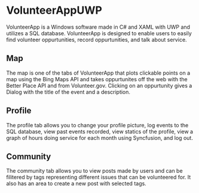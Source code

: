 # VolunteerAppUWP
VolunteerApp is a Windows software made in C# and XAML with UWP and utilizes a SQL database.  VolunteerApp is designed to enable users to easily find volunteer oppurtunities, record oppurtunities, and talk about service.
## Map
The map is one of the tabs of VolunteerApp that plots clickable points on a map using the Bing Maps API and takes oppurtunites off the web with the Better Place API and from Volunteer.gov.  Clicking on an oppurtunity gives a Dialog with the title of the event and a description.
## Profile
The profile tab allows you to change your profile picture, log events to the SQL database, view past events recorded, view statics of the profile, view a graph of hours doing service for each month using Syncfusion, and log out.
## Community
The community tab allows you to view posts made by users and can be filitered by tags representing different issues that can be volunteered for.  It also has an area to create a new post with selected tags.

